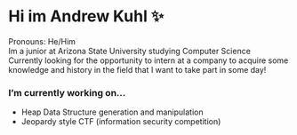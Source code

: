 # Hi im Andrew Kuhl ✨
Pronouns: He/Him<br />
Im a junior at Arizona State University studying Computer Science<br />
Currently looking for the opportunity to intern at a company to acquire some knowledge and history in the field that I want to take part in some day!<br />
### I’m currently working on... 
* Heap Data Structure generation and manipulation
* Jeopardy style CTF (information security competition)
<!--
**andrewkuhl/andrewkuhl** is a ✨ _special_ ✨ repository because its `README.md` (this file) appears on your GitHub profile.

Here are some ideas to get you started:

- 🔭 I’m currently working on ...
- 🌱 I’m currently learning ...
- 👯 I’m looking to collaborate on ...
- 🤔 I’m looking for help with ...
- 💬 Ask me about ...
- 📫 How to reach me: ...
- 😄 Pronouns: ...
- ⚡ Fun fact: ...
-->
